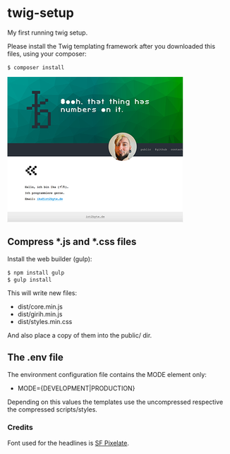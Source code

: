 # twig-setup
My first running twig setup.

Please install the Twig templating framework after you downloaded this files, using your composer:

```
$ composer install
```

![Screenshot int2byte.de](screenshot-int2byte.de-25pct.png)



## Compress *.js and *.css files
Install the web builder (gulp):
```
$ npm install gulp
$ gulp install
```
This will write new files:
 * dist/core.min.js
 * dist/girih.min.js
 * dist/styles.min.css

And also place a copy of them into the public/ dir.



## The .env file
The environment configuration file contains the MODE element only:
 * MODE={DEVELOPMENT|PRODUCTION}

Depending on this values the templates use the uncompressed respective
the compressed scripts/styles.



### Credits
Font used for the headlines is [SF Pixelate](https://www.dafont.com/sf-pixelate.font "SF Pixelate").
